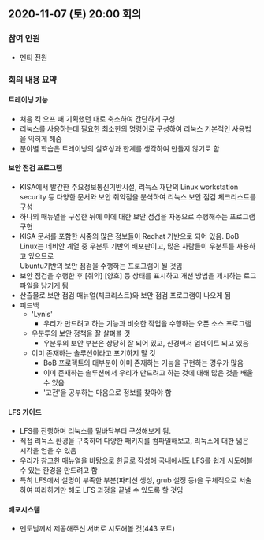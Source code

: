 ## 2020-11-07 (토) 20:00 회의

### 참여 인원
- 멘티 전원

### 회의 내용 요약
#### 트레이닝 기능
- 처음 킥 오프 때 기획했던 대로 축소하여 간단하게 구성
- 리눅스를 사용하는데 필요한 최소한의 명령어로 구성하여 리눅스 기본적인 사용법을 익히게 해줌
- 분야별 학습은 트레이닝의 실효성과 한계를 생각하여 만들지 않기로 함

#### 보안 점검 프로그램
- KISA에서 발간한 주요정보통신기반시설, 리눅스 재단의 Linux workstation security 등 다양한 문서와 보안 취약점을 분석하여 리눅스 보안 점검 체크리스트를 구성
- 하나의 매뉴얼을 구성한 뒤에 이에 대한 보안 점검을 자동으로 수행해주는 프로그램 구현
- KISA 문서를 포함한 시중의 많은 정보들이 Redhat 기반으로 되어 있음. BoB Linux는 데비안 계열 중 우분투 기반의 배포판이고, 많은 사람들이 우분투를 사용하고 있으므로  
Ubuntu기반의 보안 점검을 수행하는 프로그램이 될 것임
- 보안 점검을 수행한 후 [취약] [양호] 등 상태를 표시하고 개선 방법을 제시하는 로그 파일을 남기게 됨 
- 산출물로 보안 점검 매뉴얼(체크리스트)와 보안 점검 프로그램이 나오게 됨
- 피드백
  - 'Lynis' 
    - 우리가 만드려고 하는 기능과 비슷한 작업을 수행하는 오픈 소스 프로그램
  - 우분투의 보안 정책을 잘 살펴볼 것
    - 우분투의 보안 부분은 상당히 잘 되어 있고, 신경써서 업데이트 되고 있음
  - 이미 존재하는 솔루션이라고 포기하지 말 것
    - BoB 프로젝트의 대부분이 이미 존재하는 기능을 구현하는 경우가 많음
    - 이미 존재하는 솔루션에서 우리가 만드려고 하는 것에 대해 많은 것을 배울 수 있음
    - '고전'을 공부하는 마음으로 정보를 찾아야 함

#### LFS 가이드
- LFS를 진행하며 리눅스를 밑바닥부터 구성해보게 됨.
- 직접 리눅스 환경을 구축하며 다양한 패키지를 컴파일해보고, 리눅스에 대한 넓은 시각을 얻을 수 있음
- 우리가 참고한 매뉴얼을 바탕으로 한글로 작성해 국내에서도 LFS를 쉽게 시도해볼 수 있는 환경을 만드려고 함
- 특히 LFS에서 설명이 부족한 부분(파티션 생성, grub 설정 등)을 구체적으로 서술하여 따라하기만 해도 LFS 과정을 끝낼 수 있도록 할 것임
 
#### 배포시스템
- 멘토님께서 제공해주신 서버로 시도해볼 것(443 포트)
